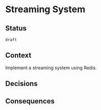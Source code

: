 # Streaming System


## Status

`draft`

## Context

Implement a streaming system using Redis.


## Decisions

## Consequences 
